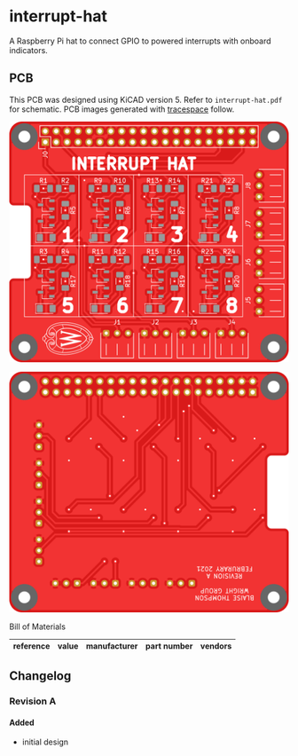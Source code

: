 # interrupt-hat

A Raspberry Pi hat to connect GPIO to powered interrupts with onboard indicators.

## PCB

This PCB was designed using KiCAD version 5.
Refer to `interrupt-hat.pdf` for schematic.
PCB images generated with [tracespace](https://github.com/tracespace/tracespace) follow.

![top](./top.png "PCB top view")

![bottom](./bottom.png "PCB bottom view")

Bill of Materials

| reference      | value          | manufacturer | part number          | vendors |
| :------------- | :------------- | :----------- | :------------------- | :------ |

## Changelog

### Revision A

#### Added
- initial design

